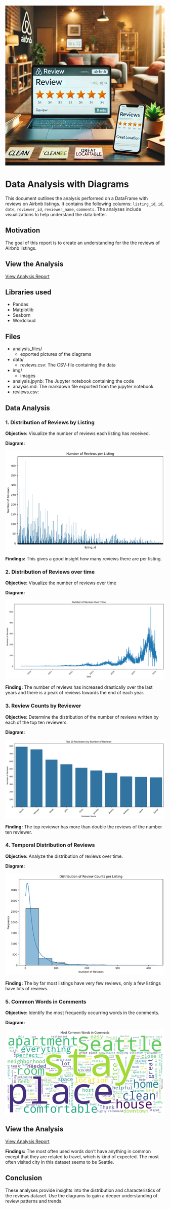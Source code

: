![Cinema](img/title_image.png)

# Data Analysis with Diagrams

This document outlines the analysis performed on a DataFrame with reviews on Airbnb listings. It contains the following columns: `listing_id`, `id`, `date`, `reviewer_id`, `reviewer_name`, `comments`. The analyses include visualizations to help understand the data better.

## Motivation

The goal of this report is to create an understanding for the the reviews of Airbnb listings.

## View the Analysis

[View Analysis Report](analysis.md)

## Libraries used

* Pandas
* Matplotlib
* Seaborn
* Wordcloud

## Files

* analysis_files/
  * exported pictures of the diagrams
* data/
  * reviews.csv: The CSV-file containing the data
* img/
  * images
* analysis.jpynb: The Jupyter notebook containing the code
* anaysis.md: The markdown file exported from the jupyter notebook
* reviews.csv:


## Data Analysis

### 1. Distribution of Reviews by Listing

**Objective:** Visualize the number of reviews each listing has received.

**Diagram:**

![png](analysis_files/analysis_9_0.png)

**Findings:** This gives a good insight how many reviews there are per listing.

### 2. Distribution of Reviews over time

**Objective:** Visualize the number of reviews over time

**Diagram:**

![png](analysis_files/analysis_11_0.png)

**Finding:** The number of reviews has increased drastically over the last years and there is a peak of reviews towards the end of each year.

### 3. Review Counts by Reviewer

**Objective:** Determine the distribution of the number of reviews written by each of the top ten reviewers.

**Diagram:**

![png](analysis_files/analysis_13_0.png)

**Finding:** The top reviewer has more than double the reviews of the number ten reviewer.

### 4. Temporal Distribution of Reviews

**Objective:** Analyze the distribution of reviews over time.

**Diagram:**

![png](analysis_files/analysis_15_0.png)

**Finding:** The by far most listings have very few reviews, only a few listings have lots of reviews.

### 5. Common Words in Comments

**Objective:** Identify the most frequently occurring words in the comments.

**Diagram:**

![png](analysis_files/analysis_17_0.png)

## View the Analysis

[View Analysis Report](analysis.md)

**Findings:** The most often used words don't have anything in common except that they are related to travel, which is kind of expected. The most often visited city in this dataset seems to be Seattle.

## Conclusion

These analyses provide insights into the distribution and characteristics of the reviews dataset. Use the diagrams to gain a deeper understanding of review patterns and trends.
